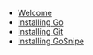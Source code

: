  * [Welcome](/)
 * [Installing Go](/install-golang)
 * [Installing Git](/install-git)
 * [Installing GoSnipe](/install-gosnipe)